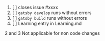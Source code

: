 1. [ ] closes issue #xxxx
2. [ ] `gatsby develop` runs without errors
3. [ ] `gatsby build` runs without errors
4. [ ] Learning entry in Learning.md

2 and 3 Not applicable for non code changes